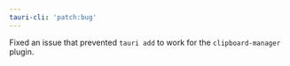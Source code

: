```yaml
---
tauri-cli: 'patch:bug'
---
```


Fixed an issue that prevented `tauri add` to work for the `clipboard-manager` plugin.
